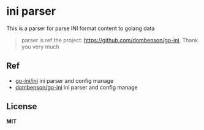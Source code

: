 # ini parser

This is a parser for parse INI format content to golang data 

> parser is ref the project: https://github.com/dombenson/go-ini, Thank you very much

## Ref 

- [go-ini/ini](https://github.com/go-ini/ini) ini parser and config manage
- [dombenson/go-ini](https://github.com/dombenson/go-ini) ini parser and config manage

## License

**MIT**
